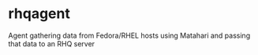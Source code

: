 rhqagent
========

Agent gathering data from Fedora/RHEL hosts using Matahari and passing that data to an RHQ server
